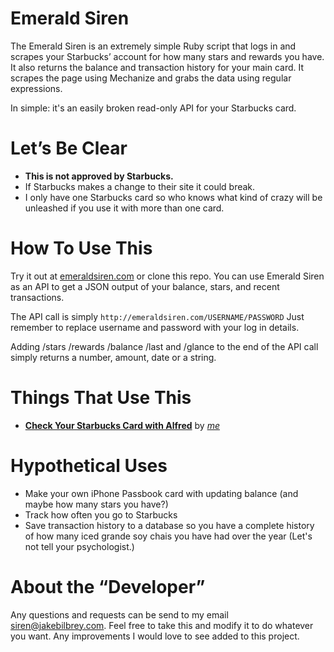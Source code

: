 # Emerald Siren

The Emerald Siren is an extremely simple Ruby script that logs in and scrapes your Starbucks’ account for how many stars and rewards you have. It also returns the balance and transaction history for your main card. It scrapes the page using Mechanize and grabs the data using regular expressions.

In simple: it's an easily broken read-only API for your Starbucks card.


# Let’s Be Clear

* **This is not approved by Starbucks.**
* If Starbucks makes a change to their site it could break.
* I only have one Starbucks card so who knows what kind of crazy will be unleashed if you use it with more than one card.


# How To Use This

Try it out at [emeraldsiren.com](http://emeraldsiren.com) or clone this repo. You can use Emerald Siren as an API to get a JSON output of your balance, stars, and recent transactions.

The API call is simply `http://emeraldsiren.com/USERNAME/PASSWORD` Just remember to replace username and password with your log in details.

Adding /stars /rewards /balance /last and /glance to the end of the API call simply returns a number, amount, date or a string.


# Things That Use This

* **[Check Your Starbucks Card with Alfred](http://blog.jakebilbrey.com/post/33815614673)** by _[me](http://jakebilbrey.com)_


# Hypothetical Uses

* Make your own iPhone Passbook card with updating balance (and maybe how many stars you have?)
* Track how often you go to Starbucks
* Save transaction history to a database so you have a complete history of how many iced grande soy chais you have had over the year (Let's not tell your psychologist.)


# About the “Developer”

Any questions and requests can be send to my email <siren@jakebilbrey.com>. Feel free to take this and modify it to do whatever you want. Any improvements I would love to see added to this project.